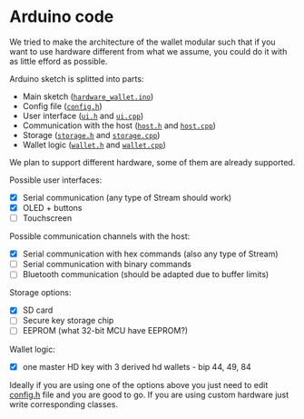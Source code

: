 # Arduino code

We tried to make the architecture of the wallet modular such that if you want to use hardware different from what we assume, you could do it with as little efford as possible.

Arduino sketch is splitted into parts:

- Main sketch ([`hardware_wallet.ino`](./hardware_wallet/hardware_wallet.ino))
- Config file ([`config.h`](./hardware_wallet/config.h))
- User interface ([`ui.h`](./hardware_wallet/ui.h) and [`ui.cpp`](./hardware_wallet/ui.cpp))
- Communication with the host ([`host.h`](./hardware_wallet/host.h) and [`host.cpp`](./hardware_wallet/host.cpp))
- Storage ([`storage.h`](./hardware_wallet/storage.h) and [`storage.cpp`](./hardware_wallet/storage.cpp))
- Wallet logic ([`wallet.h`](./hardware_wallet/wallet.h) and [`wallet.cpp`](./hardware_wallet/wallet.cpp))

We plan to support different hardware, some of them are already supported.

Possible user interfaces:

- [x] Serial communication (any type of Stream should work)
- [x] OLED + buttons
- [ ] Touchscreen

Possible communication channels with the host:

- [x] Serial communication with hex commands (also any type of Stream)
- [ ] Serial communication with binary commands
- [ ] Bluetooth communication (should be adapted due to buffer limits)

Storage options:

- [x] SD card
- [ ] Secure key storage chip
- [ ] EEPROM (what 32-bit MCU have EEPROM?)

Wallet logic:

- [x] one master HD key with 3 derived hd wallets - bip 44, 49, 84

Ideally if you are using one of the options above you just need to edit [config.h](./hardware_wallet/config.h) file and you are good to go. If you are using custom hardware just write corresponding classes.

